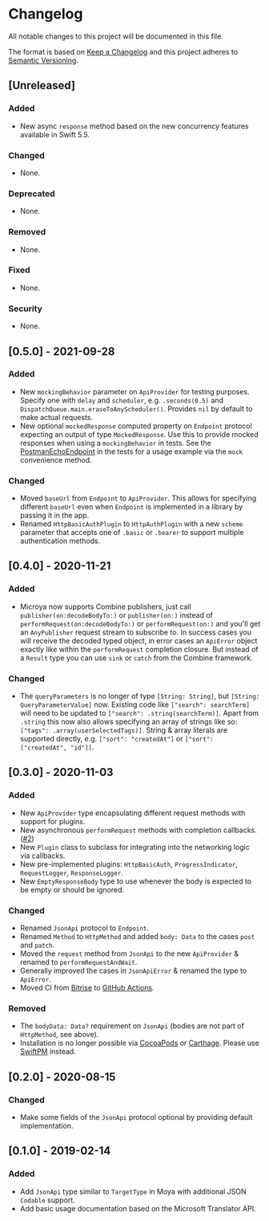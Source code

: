 # Changelog
All notable changes to this project will be documented in this file.

The format is based on [Keep a Changelog](http://keepachangelog.com/en/1.0.0/) and this project adheres to [Semantic Versioning](http://semver.org/spec/v2.0.0.html).

## [Unreleased]
### Added
- New async `response` method based on the new concurrency features available in Swift 5.5.
### Changed
- None.
### Deprecated
- None.
### Removed
- None.
### Fixed
- None.
### Security
- None.

## [0.5.0] - 2021-09-28
### Added
- New `mockingBehavior` parameter on `ApiProvider` for testing purposes. Specify one with `delay` and `scheduler`, e.g. `.seconds(0.5)` and `DispatchQueue.main.eraseToAnyScheduler()`. Provides `nil` by default to make actual requests.
- New optional `mockedResponse` computed property on `Endpoint` protocol expecting an output of type `MockedResponse`. Use this to provide mocked responses when using a `mockingBehavior` in tests. See the [PostmanEchoEndpoint](https://github.com/Flinesoft/Microya/blob/main/Tests/MicroyaTests/Supporting/PostmanEchoEndpoint.swift#L114-127) in the tests for a usage example via the `mock` convenience method.
### Changed
- Moved `baseUrl` from `Endpoint` to `ApiProvider`. This allows for specifying different `baseUrl` even when `Endpoint` is implemented in a library by passing it in the app.
- Renamed `HttpBasicAuthPlugin` to `HttpAuthPlugin` with a new `scheme` parameter that accepts one of `.basic` or `.bearer` to support multiple authentication methods.

## [0.4.0] - 2020-11-21
### Added
- Microya now supports Combine publishers, just call `publisher(on:decodeBodyTo:)` or `publisher(on:)` instead of `performRequest(on:decodeBodyTo:)` or `performRequest(on:)` and you'll get an `AnyPublisher` request stream to subscribe to. In success cases you will receive the decoded typed object, in error cases an `ApiError` object exactly like within the `performRequest` completion closure. But instead of a `Result` type you can use `sink` or `catch` from the Combine framework.
### Changed
- The `queryParameters` is no longer of type `[String: String]`, but `[String: QueryParameterValue]` now. Existing code like `["search": searchTerm]` will need to be updated to `["search": .string(searchTerm)]`. Apart from `.string` this now also allows specifying an array of strings like so: `["tags": .array(userSelectedTags)]`. String & array literals are supported directly, e.g. `["sort": "createdAt"]` or `["sort": ["createdAt", "id"]]`.

## [0.3.0] - 2020-11-03
### Added
- New `ApiProvider` type encapsulating different request methods with support for plugins.
- New asynchronous `performRequest` methods with completion callbacks. ([#2](https://github.com/Flinesoft/Microya/issues/2))
- New `Plugin` class to subclass for integrating into the networking logic via callbacks.
- New pre-implemented plugins: `HttpBasicAuth`, `ProgressIndicator`, `RequestLogger`, `ResponseLogger`.
- New `EmptyResponseBody` type to use whenever the body is expected to be empty or should be ignored.
### Changed
- Renamed `JsonApi` protocol to `Endpoint`.
- Renamed `Method` to `HttpMethod` and added `body: Data` to the cases `post` and `patch`.
- Moved the `request` method from `JsonApi` to the new `ApiProvider` & renamed to `performRequestAndWait`.
- Generally improved the cases in `JsonApiError` & renamed the type to `ApiError`.
- Moved CI from [Bitrise](https://www.bitrise.io/) to [GitHub Actions](https://github.com/Flinesoft/Microya/actions).
### Removed
- The `bodyData: Data?` requirement on `JsonApi` (bodies are not part of `HttpMethod`, see above).
- Installation is no longer possible via [CocoaPods](https://github.com/CocoaPods/CocoaPods) or [Carthage](https://github.com/Carthage/Carthage). Please use [SwiftPM](https://github.com/apple/swift-package-manager) instead.

## [0.2.0] - 2020-08-15
### Changed
- Make some fields of the `JsonApi` protocol optional by providing default implementation.

## [0.1.0] - 2019-02-14
### Added
- Add `JsonApi` type similar to `TargetType` in Moya with additional JSON `Codable` support.
- Add basic usage documentation based on the Microsoft Translator API.
